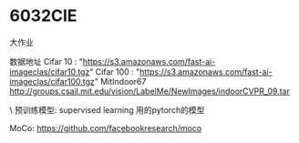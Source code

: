 # 6032CIE
大作业


数据地址
Cifar 10 : "https://s3.amazonaws.com/fast-ai-imageclas/cifar10.tgz"
Cifar 100 : "https://s3.amazonaws.com/fast-ai-imageclas/cifar100.tgz"
MitIndoor67
http://groups.csail.mit.edu/vision/LabelMe/NewImages/indoorCVPR_09.tar


\\
预训练模型:
supervised learning 用的pytorch的模型

MoCo: https://github.com/facebookresearch/moco
